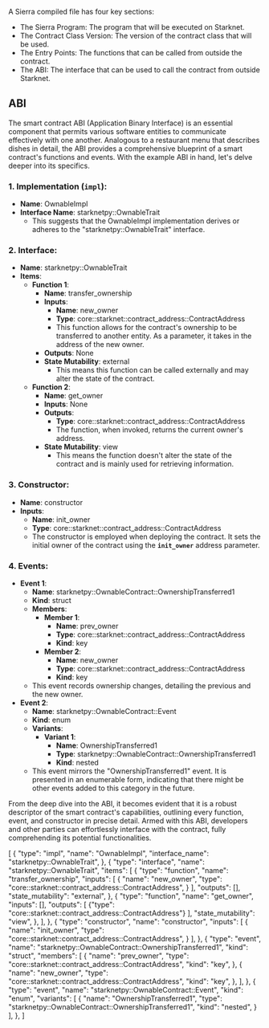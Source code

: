 A Sierra compiled file has four key sections:

- The Sierra Program: The program that will be executed on Starknet.
- The Contract Class Version: The version of the contract class that will be used.
- The Entry Points: The functions that can be called from outside the contract.
- The ABI: The interface that can be used to call the contract from outside Starknet.

## ABI

The smart contract ABI (Application Binary Interface) is an essential component that permits various software entities to communicate effectively with one another. Analogous to a restaurant menu that describes dishes in detail, the ABI provides a comprehensive blueprint of a smart contract's functions and events. With the example ABI in hand, let's delve deeper into its specifics.

### **1. Implementation (`impl`):**

- **Name**: OwnableImpl
- **Interface Name**: starknetpy::OwnableTrait
  - This suggests that the OwnableImpl implementation derives or adheres to the "starknetpy::OwnableTrait" interface.

### **2. Interface:**

- **Name**: starknetpy::OwnableTrait
- **Items**:
  - **Function 1**:
    - **Name**: transfer_ownership
    - **Inputs**:
      - **Name**: new_owner
      - **Type**: core::starknet::contract_address::ContractAddress
      - This function allows for the contract's ownership to be transferred to another entity. As a parameter, it takes in the address of the new owner.
    - **Outputs**: None
    - **State Mutability**: external
      - This means this function can be called externally and may alter the state of the contract.
  - **Function 2**:
    - **Name**: get_owner
    - **Inputs**: None
    - **Outputs**:
      - **Type**: core::starknet::contract_address::ContractAddress
      - The function, when invoked, returns the current owner's address.
    - **State Mutability**: view
      - This means the function doesn't alter the state of the contract and is mainly used for retrieving information.

### **3. Constructor:**

- **Name**: constructor
- **Inputs**:
  - **Name**: init_owner
  - **Type**: core::starknet::contract_address::ContractAddress
  - The constructor is employed when deploying the contract. It sets the initial owner of the contract using the **`init_owner`** address parameter.

### **4. Events:**

- **Event 1**:
  - **Name**: starknetpy::OwnableContract::OwnershipTransferred1
  - **Kind**: struct
  - **Members**:
    - **Member 1**:
      - **Name**: prev_owner
      - **Type**: core::starknet::contract_address::ContractAddress
      - **Kind**: key
    - **Member 2**:
      - **Name**: new_owner
      - **Type**: core::starknet::contract_address::ContractAddress
      - **Kind**: key
  - This event records ownership changes, detailing the previous and the new owner.
- **Event 2**:
  - **Name**: starknetpy::OwnableContract::Event
  - **Kind**: enum
  - **Variants**:
    - **Variant 1**:
      - **Name**: OwnershipTransferred1
      - **Type**: starknetpy::OwnableContract::OwnershipTransferred1
      - **Kind**: nested
  - This event mirrors the "OwnershipTransferred1" event. It is presented in an enumerable form, indicating that there might be other events added to this category in the future.

From the deep dive into the ABI, it becomes evident that it is a robust descriptor of the smart contract's capabilities, outlining every function, event, and constructor in precise detail. Armed with this ABI, developers and other parties can effortlessly interface with the contract, fully comprehending its potential functionalities.

[
{
"type": "impl",
"name": "OwnableImpl",
"interface_name": "starknetpy::OwnableTrait",
},
{
"type": "interface",
"name": "starknetpy::OwnableTrait",
"items": [
{
"type": "function",
"name": "transfer_ownership",
"inputs": [
{
"name": "new_owner",
"type": "core::starknet::contract_address::ContractAddress",
}
],
"outputs": [],
"state_mutability": "external",
},
{
"type": "function",
"name": "get_owner",
"inputs": [],
"outputs": [
{"type": "core::starknet::contract_address::ContractAddress"}
],
"state_mutability": "view",
},
],
},
{
"type": "constructor",
"name": "constructor",
"inputs": [
{
"name": "init_owner",
"type": "core::starknet::contract_address::ContractAddress",
}
],
},
{
"type": "event",
"name": "starknetpy::OwnableContract::OwnershipTransferred1",
"kind": "struct",
"members": [
{
"name": "prev_owner",
"type": "core::starknet::contract_address::ContractAddress",
"kind": "key",
},
{
"name": "new_owner",
"type": "core::starknet::contract_address::ContractAddress",
"kind": "key",
},
],
},
{
"type": "event",
"name": "starknetpy::OwnableContract::Event",
"kind": "enum",
"variants": [
{
"name": "OwnershipTransferred1",
"type": "starknetpy::OwnableContract::OwnershipTransferred1",
"kind": "nested",
}
],
},
]
